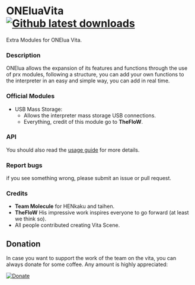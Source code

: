 # ONEluaVita [![Github latest downloads](https://img.shields.io/github/downloads/ONElua/ONEluaVita/total.svg)](https://github.com/ONElua/ONEluaVita/releases/latest)

Extra Modules for ONElua Vita.

### Description ###
ONElua allows the expansion of its features and functions through the use of prx modules, following a structure, you can add your own functions to the interpreter in an easy and simple way, you can add in real time.

### Official Modules ###
- USB Mass Storage:
	* Allows the interpreter mass storage USB connections.
	* Everything, credit of this module go to **TheFloW**.

### API ###
You should also read the [usage guide](USAGE.md) for more details.
	
### Report bugs ###
if you see something wrong, please submit an issue or pull request.

### Credits ###
- **Team Molecule** for HENkaku and taihen.
- **TheFloW** His impressive work inspires everyone to go forward (at least we think so).
- All people contributed creating Vita Scene.

## Donation ##
In case you want to support the work of the team on the vita, you can always donate for some coffee. Any amount is highly appreciated:

[![Donate](https://www.paypalobjects.com/en_US/i/btn/btn_donateCC_LG.gif)](https://www.paypal.com/cgi-bin/webscr?cmd=_donations&business=YHZ5XBWEXP8ZY&lc=MX&item_name=ONElua%20Team%20Projects&item_number=AdrenalineBubbleManager&currency_code=USD&bn=PP%2dDonationsBF%3abtn_donateCC_LG%2egif%3aNonHosted)

